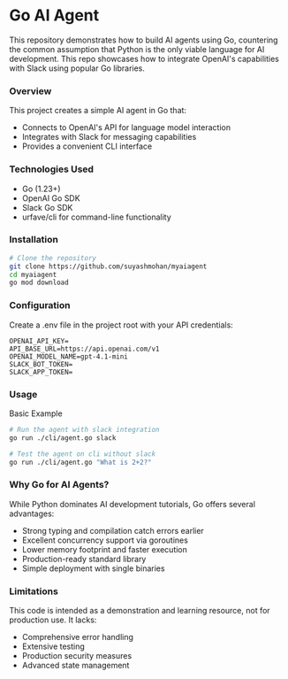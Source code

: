 # Go AI Agent
This repository demonstrates how to build AI agents using Go, countering the common assumption that Python is the only viable language for AI development. This repo showcases how to integrate OpenAI's capabilities with Slack using popular Go libraries.

### Overview
This project creates a simple AI agent in Go that:

- Connects to OpenAI's API for language model interaction
- Integrates with Slack for messaging capabilities
- Provides a convenient CLI interface

### Technologies Used

- Go (1.23+)
- OpenAI Go SDK
- Slack Go SDK
- urfave/cli for command-line functionality

### Installation
```bash
# Clone the repository
git clone https://github.com/suyashmohan/myaiagent
cd myaiagent
go mod download
```

### Configuration
Create a .env file in the project root with your API credentials:
```
OPENAI_API_KEY=
API_BASE_URL=https://api.openai.com/v1
OPENAI_MODEL_NAME=gpt-4.1-mini
SLACK_BOT_TOKEN=
SLACK_APP_TOKEN=
```

### Usage
Basic Example

```bash
# Run the agent with slack integration
go run ./cli/agent.go slack

# Test the agent on cli without slack
go run ./cli/agent.go "What is 2+2?"
```

### Why Go for AI Agents?
While Python dominates AI development tutorials, Go offers several advantages:

- Strong typing and compilation catch errors earlier
- Excellent concurrency support via goroutines
- Lower memory footprint and faster execution
- Production-ready standard library
- Simple deployment with single binaries

### Limitations
This code is intended as a demonstration and learning resource, not for production use. It lacks:

- Comprehensive error handling
- Extensive testing
- Production security measures
- Advanced state management

